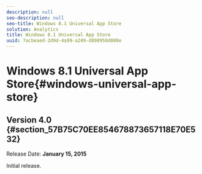 ```yaml
---
description: null
seo-description: null
seo-title: Windows 8.1 Universal App Store
solution: Analytics
title: Windows 8.1 Universal App Store
uuid: 7acbeaed-2d9d-4a99-a249-d898958d080e
---
```


# Windows 8.1 Universal App Store{#windows-universal-app-store}

## Version 4.0 {#section_57B75C70EE854678873657118E70E532}

Release Date: **January 15, 2015**

Initial release. 
